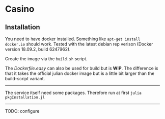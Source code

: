 # Casino

## Installation

You need to have docker installed.
Something like `apt-get install docker.io` should work. Tested with the latest debian rep verison (Docker version 18.09.2, build 6247962).

Create the image via the `build.sh` script.

The *Dockerfile.easy* can also be used for build but is **WIP**. The difference is that it takes the official julian docker image but is a little bit larger than the build-script variant.

---

The service itself need some packages.
Therefore run at first `julia pkgInstallation.jl`

---

TODO: configure  
